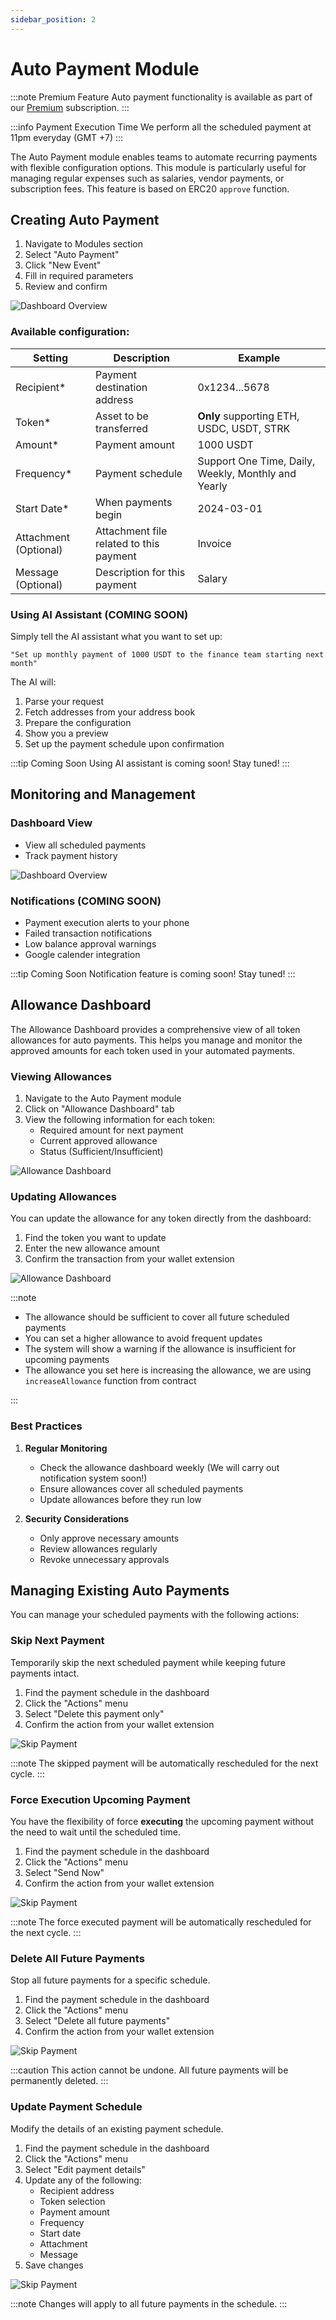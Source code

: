 ```yaml
---
sidebar_position: 2
---
```


# Auto Payment Module

:::note Premium Feature
Auto payment functionality is available as part of our [Premium](/premium) subscription.
:::

:::info Payment Execution Time
We perform all the scheduled payment at 11pm everyday (GMT +7)
:::

The Auto Payment module enables teams to automate recurring payments with flexible configuration options. This module is particularly useful for managing regular expenses such as salaries, vendor payments, or subscription fees. This feature is based on ERC20 `approve` function.

## Creating Auto Payment

1. Navigate to Modules section
2. Select "Auto Payment"
3. Click "New Event"
4. Fill in required parameters
5. Review and confirm

![Dashboard Overview](/img/auto-payment/create.png)

### Available configuration:

| Setting               | Description                             | Example                                             |
| --------------------- | --------------------------------------- | --------------------------------------------------- |
| Recipient\*           | Payment destination address             | 0x1234...5678                                       |
| Token\*               | Asset to be transferred                 | **Only** supporting ETH, USDC, USDT, STRK           |
| Amount\*              | Payment amount                          | 1000 USDT                                           |
| Frequency\*           | Payment schedule                        | Support One Time, Daily, Weekly, Monthly and Yearly |
| Start Date\*          | When payments begin                     | 2024-03-01                                          |
| Attachment (Optional) | Attachment file related to this payment | Invoice                                             |
| Message (Optional)    | Description for this payment            | Salary                                              |

### Using AI Assistant (COMING SOON)

Simply tell the AI assistant what you want to set up:

```
"Set up monthly payment of 1000 USDT to the finance team starting next month"
```

The AI will:

1. Parse your request
2. Fetch addresses from your address book
3. Prepare the configuration
4. Show you a preview
5. Set up the payment schedule upon confirmation

:::tip Coming Soon
Using AI assistant is coming soon! Stay tuned!
:::

## Monitoring and Management

### Dashboard View

- View all scheduled payments
- Track payment history

![Dashboard Overview](/img/auto-payment/overview.png)

### Notifications (COMING SOON)

- Payment execution alerts to your phone
- Failed transaction notifications
- Low balance approval warnings
- Google calender integration

:::tip Coming Soon
Notification feature is coming soon! Stay tuned!
:::

## Allowance Dashboard

The Allowance Dashboard provides a comprehensive view of all token allowances for auto payments. This helps you manage and monitor the approved amounts for each token used in your automated payments.

### Viewing Allowances

1. Navigate to the Auto Payment module
2. Click on "Allowance Dashboard" tab
3. View the following information for each token:
   - Required amount for next payment
   - Current approved allowance
   - Status (Sufficient/Insufficient)

![Allowance Dashboard](/img/auto-payment/allowance.png)

### Updating Allowances

You can update the allowance for any token directly from the dashboard:

1. Find the token you want to update
2. Enter the new allowance amount
3. Confirm the transaction from your wallet extension

![Allowance Dashboard](/img/auto-payment/update-allowance.png)

:::note

- The allowance should be sufficient to cover all future scheduled payments
- You can set a higher allowance to avoid frequent updates
- The system will show a warning if the allowance is insufficient for upcoming payments
- The allowance you set here is increasing the allowance, we are using `increaseAllowance` function from contract

:::

### Best Practices

1. **Regular Monitoring**

   - Check the allowance dashboard weekly (We will carry out notification system soon!)
   - Ensure allowances cover all scheduled payments
   - Update allowances before they run low

2. **Security Considerations**
   - Only approve necessary amounts
   - Review allowances regularly
   - Revoke unnecessary approvals

## Managing Existing Auto Payments

You can manage your scheduled payments with the following actions:

### Skip Next Payment

Temporarily skip the next scheduled payment while keeping future payments intact.

1. Find the payment schedule in the dashboard
2. Click the "Actions" menu
3. Select "Delete this payment only"
4. Confirm the action from your wallet extension

![Skip Payment](/img/auto-payment/skip.png)

:::note
The skipped payment will be automatically rescheduled for the next cycle.
:::

### Force Execution Upcoming Payment

You have the flexibility of force **executing** the upcoming payment without the need to wait until the scheduled time.

1. Find the payment schedule in the dashboard
2. Click the "Actions" menu
3. Select "Send Now"
4. Confirm the action from your wallet extension

![Skip Payment](/img/auto-payment/skip.png)

:::note
The force executed payment will be automatically rescheduled for the next cycle.
:::

### Delete All Future Payments

Stop all future payments for a specific schedule.

1. Find the payment schedule in the dashboard
2. Click the "Actions" menu
3. Select "Delete all future payments"
4. Confirm the action from your wallet extension

![Skip Payment](/img/auto-payment/skip.png)

:::caution
This action cannot be undone. All future payments will be permanently deleted.
:::

### Update Payment Schedule

Modify the details of an existing payment schedule.

1. Find the payment schedule in the dashboard
2. Click the "Actions" menu
3. Select "Edit payment details"
4. Update any of the following:
   - Recipient address
   - Token selection
   - Payment amount
   - Frequency
   - Start date
   - Attachment
   - Message
5. Save changes

![Skip Payment](/img/auto-payment/edit.png)

:::note
Changes will apply to all future payments in the schedule.
:::

